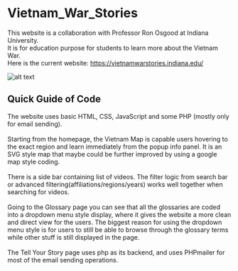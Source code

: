 # Vietnam_War_Stories
This website is a collaboration with Professor Ron Osgood at Indiana University. <br />
It is for education purpose for students to learn more about the Vietnam War. <br />
Here is the current website: https://vietnamwarstories.indiana.edu/ <br />

![alt text]()

## Quick Guide of Code
The website uses basic HTML, CSS, JavaScript and some PHP (mostly only for email sending). <br /><br />
Starting from the homepage, the Vietnam Map is capable users hovering to the exact region and learn immediately from the popup info panel. It is an SVG style map that maybe could be further improved by using a google map style coding. <br /><br />
There is a side bar containing list of videos. The filter logic from search bar or advanced filtering(affiliations/regions/years) works well together when searching for videos. <br /><br />
Going to the Glossary page you can see that all the glossaries are coded into a dropdown menu style display, where it gives the website a more clean and direct view for the users. The biggest reason for using the dropdown menu style is for users to still be able to browse through the glossary terms while other stuff is still displayed in the page. <br /><br />
The Tell Your Story page uses php as its backend, and uses PHPmailer for most of the email sending operations. 


